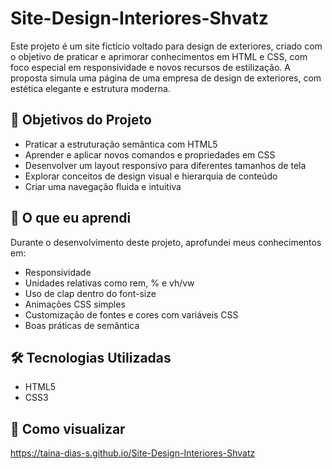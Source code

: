 # Site-Design-Interiores-Shvatz
Este projeto é um site fictício voltado para design de exteriores, criado com o objetivo de praticar e aprimorar conhecimentos em HTML e CSS, com foco especial em responsividade e novos recursos de estilização.
A proposta simula uma página de uma empresa de design de exteriores, com estética elegante e estrutura moderna.

## 🎯 Objetivos do Projeto

- Praticar a estruturação semântica com HTML5
- Aprender e aplicar novos comandos e propriedades em CSS
- Desenvolver um layout responsivo para diferentes tamanhos de tela
- Explorar conceitos de design visual e hierarquia de conteúdo
- Criar uma navegação fluida e intuitiva


## 🧠 O que eu aprendi

Durante o desenvolvimento deste projeto, aprofundei meus conhecimentos em:

- Responsividade
- Unidades relativas como  rem, % e vh/vw
- Uso de clap dentro do font-size
- Animações CSS simples
- Customização de fontes e cores com variáveis CSS
- Boas práticas de semântica


## 🛠️ Tecnologias Utilizadas
- HTML5
- CSS3    

## 🚀 Como visualizar
https://taina-dias-s.github.io/Site-Design-Interiores-Shvatz


